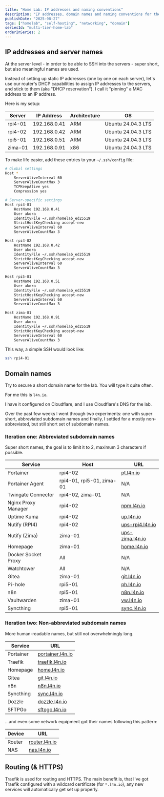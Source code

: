 ```yaml
---
title: "Home Lab: IP addresses and naming conventions"
description: "IP addresses, domain names and naming conventions for the lab"
publishDate: "2025-08-27"
tags: ["homelab", "self-hosting", "networking", "domain"]
seriesId: "multi-tier-home-lab"
orderInSeries: 2
---
```


## IP addresses and server names

At the server level - in order to be able to SSH into the servers - super short, but also meaningful names are used.

Instead of setting up static IP addresses (one by one on each server), let's use our router's DHCP capabilities to assign IP addresses to the servers, and stick to them (aka "DHCP reservation"). I call it "pinning" a MAC address to an IP address.

Here is my setup:

| Server   | IP Address   | Architecture | OS                 |
|----------|--------------|--------------|--------------------|
| rpi4-01  | 192.168.0.41 | ARM          | Ubuntu 24.04.3 LTS |
| rpi4-02  | 192.168.0.42 | ARM          | Ubuntu 24.04.3 LTS |
| rpi5-01  | 192.168.0.51 | ARM          | Ubuntu 24.04.3 LTS |
| zima-01  | 192.168.0.91 | x86          | Ubuntu 24.04.3 LTS |

To make life easier, add these entries to your `~/.ssh/config` file:

```bash
# Global settings
Host *
    ServerAliveInterval 60
    ServerAliveCountMax 3
    TCPKeepAlive yes
    Compression yes

# Server-specific settings
Host rpi4-01
    HostName 192.168.0.41
    User akora
    IdentityFile ~/.ssh/homelab_ed25519
    StrictHostKeyChecking accept-new
    ServerAliveInterval 60
    ServerAliveCountMax 3

Host rpi4-02
    HostName 192.168.0.42
    User akora
    IdentityFile ~/.ssh/homelab_ed25519
    StrictHostKeyChecking accept-new
    ServerAliveInterval 60
    ServerAliveCountMax 3

Host rpi5-01
    HostName 192.168.0.51
    User akora
    IdentityFile ~/.ssh/homelab_ed25519
    StrictHostKeyChecking accept-new
    ServerAliveInterval 60
    ServerAliveCountMax 3

Host zima-01
    HostName 192.168.0.91
    User akora
    IdentityFile ~/.ssh/homelab_ed25519
    StrictHostKeyChecking accept-new
    ServerAliveInterval 60
    ServerAliveCountMax 3
```

This way, a simple SSH would look like:

```bash
ssh rpi4-01
```

## Domain names

Try to secure a short domain name for the lab. You will type it quite often.

For me this is `l4n.io`.

I have it configured on Cloudflare, and I use Cloudflare's DNS for the lab.

Over the past few weeks I went through two experiments: one with super short, abbreviated subdomain names and finally, I settled for a mostly non-abbreviated, but still short set of subdomain names.

### Iteration one: Abbreviated subdomain names

Super short names, the goal is to limit it to 2, maximum 3 characters if possible.

| Service | Host | URL |
|---------|------|-----|
| Portainer | rpi4-02 | [pt.l4n.io](https://pt.l4n.io) |
| Portainer Agent | rpi4-01, rpi5-01, zima-01 | N/A |
| Twingate Connector | rpi4-02, zima-01 | N/A |
| Nginx Proxy Manager | rpi4-02 | [npm.l4n.io](https://npm.l4n.io) |
| Uptime Kuma | rpi4-02 | [up.l4n.io](https://up.l4n.io) |
| Nutify (RPI4) | rpi4-02 | [ups-rpi4.l4n.io](https://ups-rpi4.l4n.io) |
| Nutify (Zima) | zima-01 | [ups-zima.l4n.io](https://ups-zima.l4n.io) |
| Homepage | zima-01 | [home.l4n.io](https://home.l4n.io) |
| Docker Socket Proxy | All | N/A |
| Watchtower | All | N/A |
| Gitea | zima-01 | [git.l4n.io](https://git.l4n.io) |
| Pi-hole | rpi5-01 | [ph.l4n.io](https://ph.l4n.io) |
| n8n | rpi5-01 | [n8n.l4n.io](https://n8n.l4n.io) |
| Vaultwarden | zima-01 | [vw.l4n.io](https://vw.l4n.io) |
| Syncthing | rpi5-01 | [sync.l4n.io](https://sync.l4n.io) |

### Iteration two: Non-abbreviated subdomain names

More human-readable names, but still not overwhelmingly long.

| Service | URL |
|---------|-----|
| Portainer | [portainer.l4n.io](https://portainer.l4n.io) |
| Traefik | [traefik.l4n.io](https://traefik.l4n.io) |
| Homepage | [home.l4n.io](https://home.l4n.io) |
| Gitea | [git.l4n.io](https://git.l4n.io) |
| n8n | [n8n.l4n.io](https://n8n.l4n.io) |
| Syncthing | [sync.l4n.io](https://sync.l4n.io) |
| Dozzle | [dozzle.l4n.io](https://dozzle.l4n.io) |
| SFTPGo | [sftpgo.l4n.io](https://sftpgo.l4n.io) |

...and even some network equipment got their names following this pattern:

| Device | URL |
|--------|-----|
| Router | [router.l4n.io](https://router.l4n.io) |
| NAS | [nas.l4n.io](https://nas.l4n.io) |

## Routing (& HTTPS)

Traefik is used for routing and HTTPS. The main benefit is, that I've got Traefik configured with a wildcard certificate (for `*.l4n.io`), any new services will automatically get set up properly.
